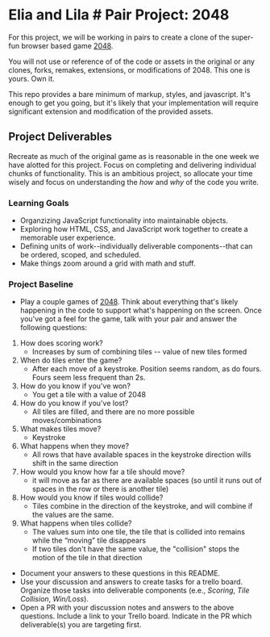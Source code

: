 # Elia and Lila # Pair Project: 2048
For this project, we will be working in pairs to create a clone of the super-fun browser based game [2048](http://gabrielecirulli.github.io/2048/).

You will not use or reference of of the code or assets in the original or any clones, forks, remakes, extensions, or modifications of 2048. This one is yours. Own it.

This repo provides a bare minimum of markup, styles, and javascript. It's enough to get you going, but it's likely that your implementation will require significant extension and modification of the provided assets.

## Project Deliverables
Recreate as much of the original game as is reasonable in the one week we have alotted for this project. Focus on completing and delivering individual chunks of functionality. This is an ambitious project, so allocate your time wisely and focus on understanding the _how_ and _why_ of the code you write.

### Learning Goals
- Organzizing JavaScript functionality into maintainable objects.
- Exploring how HTML, CSS, and JavaScript work together to create a memorable user experience.
- Defining units of work--individually deliverable components--that can be ordered, scoped, and scheduled.
- Make things zoom around a grid with math and stuff.

### Project Baseline
- Play a couple games of [2048](http://gabrielecirulli.github.io/2048/). Think about everything that's likely happening in the code to support what's happening on the screen. Once you've got a feel for the game, talk with your pair and answer the following questions:
1. How does scoring work?
   * Increases by sum of combining tiles -- value of new tiles formed
2. When do tiles enter the game?
   * After each move of a keystroke. Position seems random, as do fours. Fours seem less frequent than 2s.
3. How do you know if you've won?
   * You get a tile with a value of 2048
4. How do you know if you've lost?
   * All tiles are filled, and there are no more possible moves/combinations
5. What makes tiles move?
   * Keystroke
6. What happens when they move?
   * All rows that have available spaces in the keystroke direction wills shift in the same direction
7. How would you know how far a tile should move?
   * it will move as far as there are available spaces (so until it runs out of spaces in the row or there is another tile)
8. How would you know if tiles would collide?
   * Tiles combine in the direction of the keystroke, and will combine if the values are the same.
9. What happens when tiles collide?
   * The values sum into one tile, the tile that is collided into remains while the “moving” tile disappears
   * If two tiles don't have the same value, the "collision" stops the motion of the tile in that direction

- Document your answers to these questions in this README.
- Use your discussion and answers to create tasks for a trello board. Organize those tasks into deliverable components (e.e., _Scoring_, _Tile Collision_, _Win/Loss_).
- Open a PR with your discussion notes and answers to the above questions. Include a link to your Trello board. Indicate in the PR which deliverable(s) you are targeting first.
